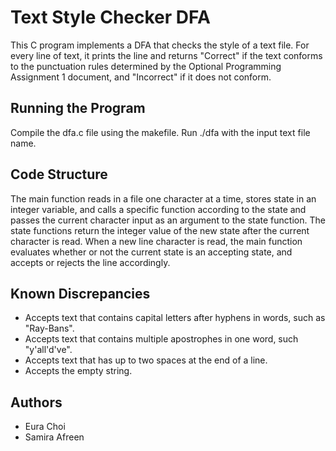 # Text Style Checker DFA

This C program implements a DFA that checks the style of a text file. For every line of text, it prints the line and returns "Correct" if the text conforms to the punctuation rules determined by the Optional Programming Assignment 1 document, and "Incorrect" if it does not conform.

## Running the Program

Compile the dfa.c file using the makefile. Run ./dfa with the input text file name.

## Code Structure

The main function reads in a file one character at a time, stores state in an integer variable, and calls a specific function according to the state and passes the current character input as an argument to the state function. The state functions return the integer value of the new state after the current character is read. When a new line character is read, the main function evaluates whether or not the current state is an accepting state, and accepts or rejects the line accordingly.

## Known Discrepancies

* Accepts text that contains capital letters after hyphens in words, such as "Ray-Bans".
* Accepts text that contains multiple apostrophes in one word, such "y'all'd've".
* Accepts text that has up to two spaces at the end of a line.
* Accepts the empty string.

## Authors

* Eura Choi
* Samira Afreen

